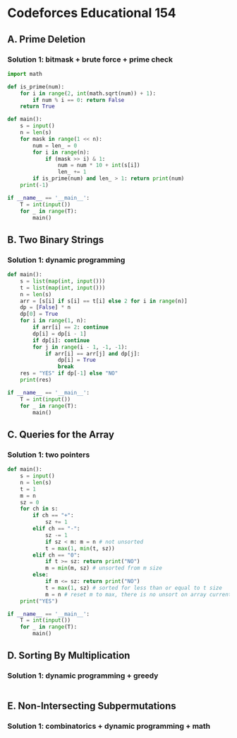 # Codeforces Educational 154

## A. Prime Deletion

### Solution 1:  bitmask + brute force + prime check

```py
import math

def is_prime(num):
    for i in range(2, int(math.sqrt(num)) + 1):
        if num % i == 0: return False
    return True

def main():
    s = input()
    n = len(s)
    for mask in range(1 << n):
        num = len_ = 0
        for i in range(n):
            if (mask >> i) & 1:
                num = num * 10 + int(s[i])
                len_ += 1
        if is_prime(num) and len_ > 1: return print(num)
    print(-1)

if __name__ == '__main__':
    T = int(input())
    for _ in range(T):
        main()
```

## B. Two Binary Strings

### Solution 1:  dynamic programming

```py
def main():
    s = list(map(int, input()))
    t = list(map(int, input()))
    n = len(s)
    arr = [s[i] if s[i] == t[i] else 2 for i in range(n)]
    dp = [False] * n
    dp[0] = True
    for i in range(1, n):
        if arr[i] == 2: continue
        dp[i] = dp[i - 1]
        if dp[i]: continue
        for j in range(i - 1, -1, -1):
            if arr[i] == arr[j] and dp[j]:
                dp[i] = True
                break
    res = "YES" if dp[-1] else "NO"
    print(res)

if __name__ == '__main__':
    T = int(input())
    for _ in range(T):
        main()
```

## C. Queries for the Array

### Solution 1:  two pointers

```py
def main():
    s = input()
    n = len(s)
    t = 1
    m = n
    sz = 0
    for ch in s:
        if ch == "+":
            sz += 1
        elif ch == "-":
            sz -= 1
            if sz < m: m = n # not unsorted
            t = max(1, min(t, sz))
        elif ch == "0":
            if t >= sz: return print("NO")
            m = min(m, sz) # unsorted from m size
        else:
            if m <= sz: return print("NO")
            t = max(1, sz) # sorted for less than or equal to t size
            m = n # reset m to max, there is no unsort on array currently
    print("YES")

if __name__ == '__main__':
    T = int(input())
    for _ in range(T):
        main()
```

## D. Sorting By Multiplication

### Solution 1:  dynamic programming + greedy

```py

```

## E. Non-Intersecting Subpermutations

### Solution 1:  combinatorics + dynamic programming + math

```py

```

